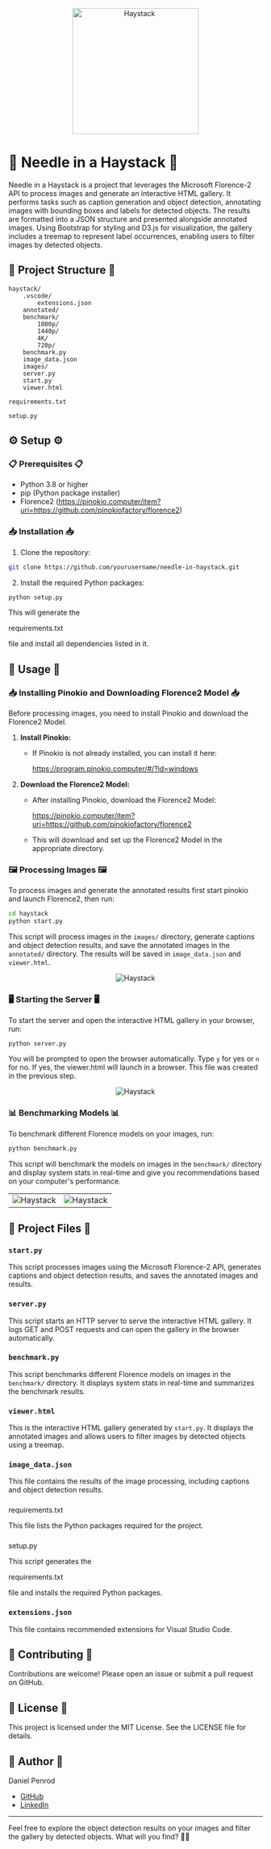 <p align="center">
  <img src="haystack/haystack.png" alt="Haystack" style="height:250px; width:auto;">
</p>

# 🧵 Needle in a Haystack 🧵

Needle in a Haystack is a project that leverages the Microsoft Florence-2 API to process images and generate an interactive HTML gallery. It performs tasks such as caption generation and object detection, annotating images with bounding boxes and labels for detected objects. The results are formatted into a JSON structure and presented alongside annotated images. Using Bootstrap for styling and D3.js for visualization, the gallery includes a treemap to represent label occurrences, enabling users to filter images by detected objects.

## 📂 Project Structure 📂

```
haystack/
    .vscode/
        extensions.json
    annotated/
    benchmark/
        1080p/
        1440p/
        4K/
        720p/
    benchmark.py
    image_data.json
    images/
    server.py
    start.py
    viewer.html

requirements.txt

setup.py
```

## ⚙️ Setup ⚙️

### 📋 Prerequisites 📋

- Python 3.8 or higher
- pip (Python package installer)
- Florence2 (https://pinokio.computer/item?uri=https://github.com/pinokiofactory/florence2)

### 📥 Installation 📥

1. Clone the repository:

```sh
git clone https://github.com/yourusername/needle-in-haystack.git
```

2. Install the required Python packages:

```sh
python setup.py
```

This will generate the 

requirements.txt

 file and install all dependencies listed in it.

## 🚀 Usage 🚀

### 📥 Installing Pinokio and Downloading Florence2 Model 📥

Before processing images, you need to install Pinokio and download the Florence2 Model.

1. **Install Pinokio:**
   - If Pinokio is not already installed, you can install it here:
     
     https://program.pinokio.computer/#/?id=windows

2. **Download the Florence2 Model:**
   - After installing Pinokio, download the Florence2 Model:
    
     https://pinokio.computer/item?uri=https://github.com/pinokiofactory/florence2

   - This will download and set up the Florence2 Model in the appropriate directory.

### 🖼️ Processing Images 🖼️

To process images and generate the annotated results first start pinokio and launch Florence2, then run:

```sh
cd haystack
python start.py
```

This script will process images in the `images/` directory, generate captions and object detection results, and save the annotated images in the `annotated/` directory. The results will be saved in `image_data.json` and `viewer.html`.

<p align="center">
  <img src="start.png" alt="Haystack" style="height:auto; width:auto;">
</p>

### 🖥️ Starting the Server 🖥️

To start the server and open the interactive HTML gallery in your browser, run:

```sh
python server.py
```

You will be prompted to open the browser automatically. Type `y` for yes or `n` for no.  If yes, the viewer.html will launch in a browser.  This file was created in the previous step.

<p align="center">
  <img src="server.png" alt="Haystack" style="height:auto; width:auto;">
</p>

### 📊 Benchmarking Models 📊

To benchmark different Florence models on your images, run:

```sh
python benchmark.py
```

This script will benchmark the models on images in the `benchmark/` directory and display system stats in real-time and give you recommendations based on your computer's performance.

<p align="center">
  <table>
    <tr>
      <td><img src="benchmark1.png" alt="Haystack" style="height:auto; width:auto;"></td>
      <td><img src="benchmark2.png" alt="Haystack" style="height:auto; width:auto;"></td>
    </tr>
  </table>
</p>

## 📄 Project Files 📄

### `start.py`

This script processes images using the Microsoft Florence-2 API, generates captions and object detection results, and saves the annotated images and results.

### `server.py`

This script starts an HTTP server to serve the interactive HTML gallery. It logs GET and POST requests and can open the gallery in the browser automatically.

### `benchmark.py`

This script benchmarks different Florence models on images in the `benchmark/` directory. It displays system stats in real-time and summarizes the benchmark results.

### `viewer.html`

This is the interactive HTML gallery generated by `start.py`. It displays the annotated images and allows users to filter images by detected objects using a treemap.

### `image_data.json`

This file contains the results of the image processing, including captions and object detection results.

### 

requirements.txt



This file lists the Python packages required for the project.

### 

setup.py



This script generates the 

requirements.txt

 file and installs the required Python packages.

### `extensions.json`

This file contains recommended extensions for Visual Studio Code.

## 🤝 Contributing 🤝

Contributions are welcome! Please open an issue or submit a pull request on GitHub.

## 📜 License 📜

This project is licensed under the MIT License. See the LICENSE file for details.

## 👤 Author 👤

Daniel Penrod

- [GitHub](https://github.com/galactic-plane)
- [LinkedIn](https://www.linkedin.com/in/daniel-penrod-sr)

---
Feel free to explore the object detection results on your images and filter the gallery by detected objects. What will you find? 🕵️‍♂️